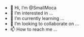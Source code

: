 - 👋 Hi, I’m @SmallMoca
- 👀 I’m interested in ...
- 🌱 I’m currently learning ...
- 💞️ I’m looking to collaborate on ...
- 📫 How to reach me ...

<!---
SmallMoca/SmallMoca is a ✨ special ✨ repository because its `README.md` (this file) appears on your GitHub profile.
You can click the Preview link to take a look at your changes.
--->
